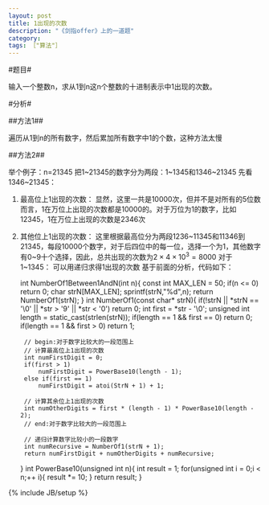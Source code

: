 ```yaml
---
layout: post
title: 1出现的次数
description: "《剑指offer》上的一道题"
category:
tags: ［"算法"］
---
```


#题目#

输入一个整数n，求从1到n这n个整数的十进制表示中1出现的次数。

#分析#

##方法1##

遍历从1到n的所有数字，然后累加所有数字中1的个数，这种方法太慢

##方法2##

举个例子：n=21345
把1~21345的数字分为两段：1~1345和1346~21345
先看1346~21345：
1. 最高位上1出现的次数：
    显然，这里一共是10000次，但并不是对所有的5位数而言，1在万位上出现的次数都是10000的。对于万位为1的数字，比如12345，1在万位上出现的次数是2346次
2. 其他位上1出现的次数：
    这里根据最高位分为两段1236~11345和11346到21345，每段10000个数字，对于后四位中的每一位，选择一个为1，其他数字有0~9十个选择，因此，总共出现的次数为$2\times4\times10^3=8000$
对于1~1345：
可以用递归求得1出现的次数
基于前面的分析，代码如下：

    int NumberOf1Between1AndN(int n){
        const int MAX_LEN = 50;
        if(n <= 0)
            return 0;
        char strN[MAX_LEN];
        sprintf(strN,"%d",n);
        return NumberOf1(strN);
    }
    int NumberOf1(const char* strN){
        if(!strN || *strN == '\0' || *str > '9' || *str < '0')
            return 0;
        int first = *str - '\0';
        unsigned int length = static_cast<unsigned int>(strlen(strN));
        if(length == 1 && first == 0)
            return 0;
        if(length == 1 && first > 0)
            return 1;
    
        // begin:对于数字比较大的一段范围上
        // 计算最高位上1出现的次数
        int numFirstDigit = 0;
        if(first > 1)
            numFirstDigit = PowerBase10(length - 1);
        else if(first == 1)
            numFirstDigit = atoi(StrN + 1) + 1;
    
        // 计算其余位上1出现的次数
        int numOtherDigits = first * (length - 1) * PowerBase10(length - 2);
        // end:对于数字比较大的一段范围上
    
        // 递归计算数字比较小的一段数字
        int numRecursive = NumberOf1(strN + 1);
        return numFirstDigit + numOtherDigits + numRecursive;
    }
    int PowerBase10(unsigned int n){
        int result = 1;
        for(unsigned int i = 0;i < n;++ i){
            result *= 10;
        }
        return result;
    }

{% include JB/setup %}
